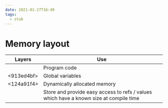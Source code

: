 ```yaml
---
date: 2021-01-27T16:49
tags: 
  - stub
---
```


# Memory layout

| Layers     | Use                                                                                  |
|------------|--------------------------------------------------------------------------------------|
| <d8f9aa93> | Program code                                                                         |
| <913ed4bf> | Global variables                                                                     |
| <124a91f4> | Dynamically allocated memory                                                         |
| <b243e1eb> | Store and provide easy access to refs / values which have a known size at compile time |
